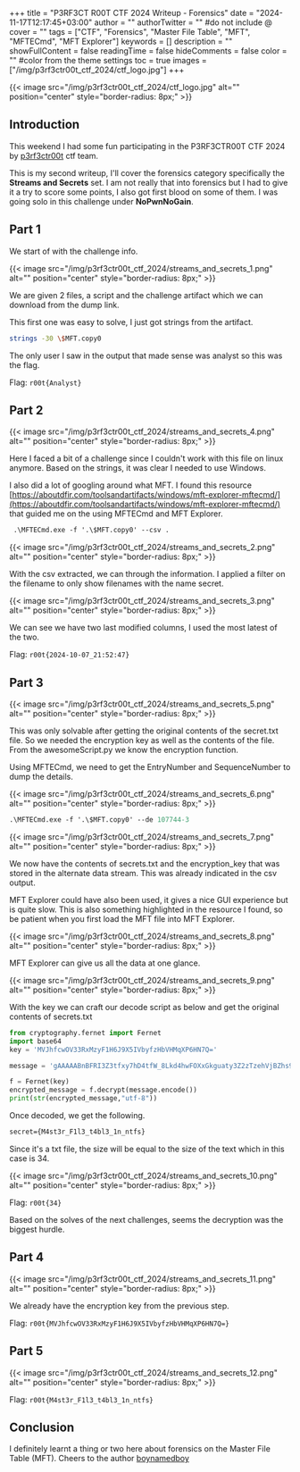 +++
title = "P3RF3CT R00T CTF 2024 Writeup - Forensics"
date = "2024-11-17T12:17:45+03:00"
author = ""
authorTwitter = "" #do not include @
cover = ""
tags = ["CTF", "Forensics", "Master File Table", "MFT", "MFTECmd", "MFT Explorer"]
keywords = []
description = ""
showFullContent = false
readingTime = false
hideComments = false
color = "" #color from the theme settings
toc = true
images = ["/img/p3rf3ctr00t_ctf_2024/ctf_logo.jpg"]
+++

<!--more-->
{{< image src="/img/p3rf3ctr00t_ctf_2024/ctf_logo.jpg" alt="" position="center" style="border-radius: 8px;" >}}

## Introduction
This weekend I had some fun participating in the P3RF3CTR00T CTF 2024 by [p3rf3ctr00t](https://twitter.com/p3rf3ctr00t) ctf team.

This is my second writeup, I'll cover the forensics category specifically the **Streams and Secrets** set. I am not really that into forensics but I had to give it a try to score some points, I also got first blood on some of them. I was going solo in this challenge under **NoPwnNoGain**.

## Part 1

We start of with the challenge info.

{{< image src="/img/p3rf3ctr00t_ctf_2024/streams_and_secrets_1.png" alt="" position="center" style="border-radius: 8px;" >}}

We are given 2 files, a script and the challenge artifact which we can download from the dump link.

This first one was easy to solve, I just got strings from the artifact.

```sh
strings -30 \$MFT.copy0
```
The only user I saw in the output that made sense was analyst so this was the flag.

Flag: `r00t{Analyst}`

## Part 2

{{< image src="/img/p3rf3ctr00t_ctf_2024/streams_and_secrets_4.png" alt="" position="center" style="border-radius: 8px;" >}}


Here I faced a bit of a challenge since I couldn't work with this file on linux anymore. Based on the strings, it was clear I needed to use Windows. 

I also did a lot of googling around what MFT. I found this resource [https://aboutdfir.com/toolsandartifacts/windows/mft-explorer-mftecmd/](https://aboutdfir.com/toolsandartifacts/windows/mft-explorer-mftecmd/) that guided me on the using MFTECmd and MFT Explorer.

```ps
 .\MFTECmd.exe -f '.\$MFT.copy0' --csv .
 ```
{{< image src="/img/p3rf3ctr00t_ctf_2024/streams_and_secrets_2.png" alt="" position="center" style="border-radius: 8px;" >}}

With the csv extracted, we can through the information. I applied a filter on the filename to only show filenames with the name secret.

{{< image src="/img/p3rf3ctr00t_ctf_2024/streams_and_secrets_3.png" alt="" position="center" style="border-radius: 8px;" >}}

We can see we have two last modified columns, I used the most latest of the two.

Flag: `r00t{2024-10-07_21:52:47}`

## Part 3

{{< image src="/img/p3rf3ctr00t_ctf_2024/streams_and_secrets_5.png" alt="" position="center" style="border-radius: 8px;" >}}

This was only solvable after getting the original contents of the secret.txt file. So we needed the encryption key as well as the contents of the file. From the awesomeScript.py we know the encryption function.

Using MFTECmd, we need to get the EntryNumber and SequenceNumber to dump the details.

{{< image src="/img/p3rf3ctr00t_ctf_2024/streams_and_secrets_6.png" alt="" position="center" style="border-radius: 8px;" >}}


```ps
.\MFTECmd.exe -f '.\$MFT.copy0' --de 107744-3
```

{{< image src="/img/p3rf3ctr00t_ctf_2024/streams_and_secrets_7.png" alt="" position="center" style="border-radius: 8px;" >}}

We now have the contents of secrets.txt and the encryption_key that was stored in the alternate data stream. This was already indicated in the csv output.

MFT Explorer could have also been used, it gives a nice GUI experience but is quite slow. This is also something highlighted in the resource I found, so be patient when you first load the MFT file into MFT Explorer.

{{< image src="/img/p3rf3ctr00t_ctf_2024/streams_and_secrets_8.png" alt="" position="center" style="border-radius: 8px;" >}}

MFT Explorer can give us all the data at one glance.

{{< image src="/img/p3rf3ctr00t_ctf_2024/streams_and_secrets_9.png" alt="" position="center" style="border-radius: 8px;" >}}


With the key we can craft our decode script as below and get the original contents of secrets.txt

```py
from cryptography.fernet import Fernet
import base64
key = 'MVJhfcwOV33RxMzyF1H6J9X5IVbyfzHbVHMqXP6HN7Q=' 

message = 'gAAAAABnBFRI3Z3tfxy7hD4tfW_8Lkd4hwFOXxGkguaty3Z2zTzehVjBZhs9Q57y8g--0rTvkaZw44o-Nc0NxLFHqEYPiLab0FYXf7Y-34Rz27tKq_IFClITfXafCFR5BQb07PawxhP-'

f = Fernet(key)
encrypted_message = f.decrypt(message.encode())
print(str(encrypted_message,"utf-8"))
```
Once decoded, we get the following.

```txt
secret={M4st3r_F1l3_t4bl3_1n_ntfs}
```

Since it's a txt file, the size will be equal to the size of the text which in this case is 34.

{{< image src="/img/p3rf3ctr00t_ctf_2024/streams_and_secrets_10.png" alt="" position="center" style="border-radius: 8px;" >}}

Flag: `r00t{34}`

Based on the solves of the next challenges, seems the decryption was the biggest hurdle.

## Part 4

{{< image src="/img/p3rf3ctr00t_ctf_2024/streams_and_secrets_11.png" alt="" position="center" style="border-radius: 8px;" >}}

We already have the encryption key from the previous step.

Flag: `r00t{MVJhfcwOV33RxMzyF1H6J9X5IVbyfzHbVHMqXP6HN7Q=}`

## Part 5

{{< image src="/img/p3rf3ctr00t_ctf_2024/streams_and_secrets_12.png" alt="" position="center" style="border-radius: 8px;" >}}


Flag: `r00t{M4st3r_F1l3_t4bl3_1n_ntfs}`

## Conclusion

I definitely learnt a thing or two here about forensics on the Master File Table (MFT). Cheers to the author [boynamedboy](https://x.com/festusgichohi1)